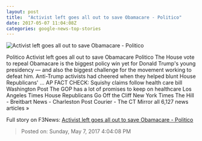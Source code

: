 ```yaml
---
layout: post
title:  "Activist left goes all out to save Obamacare - Politico"
date: 2017-05-07 11:04:08Z
categories: google-news-top-stories
---
```


![Activist left goes all out to save Obamacare - Politico](http://static.politico.com/05/87/438825b1476aa9db798f3dcdf276/170505-protest-healthcare-ap-1160.jpg)

Politico Activist left goes all out to save Obamacare Politico The House vote to repeal Obamacare is the biggest policy win yet for Donald Trump's young presidency — and also the biggest challenge for the movement working to defeat him. Anti-Trump activists had cheered when they helped blunt House Republicans' ... AP FACT CHECK: Squishy claims follow health care bill Washington Post The GOP has a lot of promises to keep on healthcare Los Angeles Times House Republicans Go Off the Cliff New York Times The Hill - Breitbart News - Charleston Post Courier - The CT Mirror all 6,127 news articles »


Full story on F3News: [Activist left goes all out to save Obamacare - Politico](http://www.f3nws.com/n/4dsEND)

> Posted on: Sunday, May 7, 2017 4:04:08 PM
